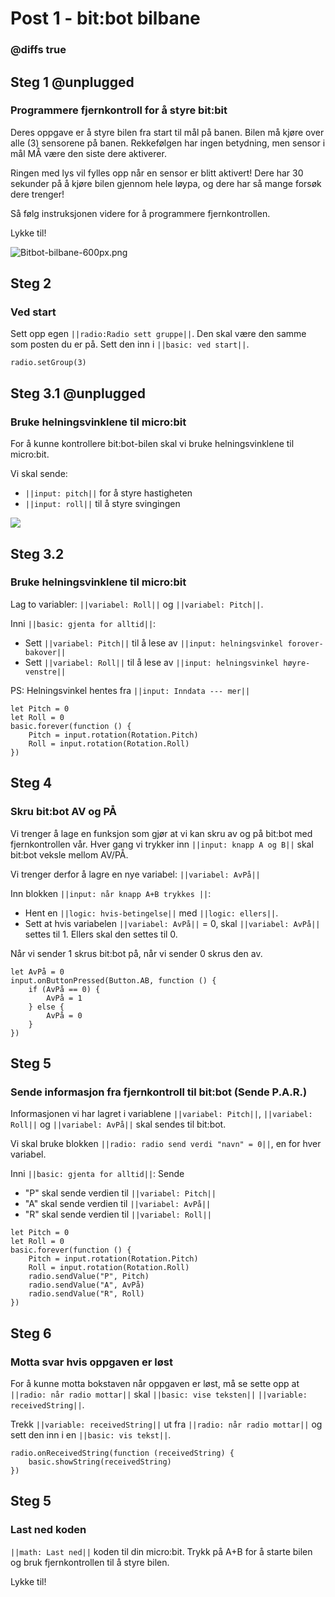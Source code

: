 # Post 1 - bit:bot bilbane 

### @diffs true

## Steg 1 @unplugged

### Programmere fjernkontroll for å styre bit:bit

Deres oppgave er å styre bilen fra start til mål på banen. Bilen må kjøre over alle (3) sensorene på banen. Rekkefølgen har ingen betydning, men sensor i mål MÅ være den siste dere aktiverer.

Ringen med lys vil fylles opp når en sensor er blitt aktivert! Dere har 30 sekunder på å kjøre bilen gjennom hele løypa, og dere har så mange forsøk dere trenger!

Så følg instruksjonen videre for å programmere fjernkontrollen. 

Lykke til!

![Bitbot-bilbane-600px.png](https://i.postimg.cc/fTws5C6m/Bitbot-bilbane-600px.png)


## Steg 2

### Ved start

Sett opp egen ``||radio:Radio sett gruppe||``. Den skal være den samme som posten du er på. Sett den inn i ``||basic: ved start||``.

```blocks
radio.setGroup(3)
```

## Steg 3.1 @unplugged

### Bruke helningsvinklene til micro:bit

For å kunne kontrollere bit:bot-bilen skal vi bruke helningsvinklene til micro:bit. 

Vi skal sende:

- ``||input: pitch||`` for å styre hastigheten
- ``||input: roll||`` til å styre svingingen

![](https://cdn.sanity.io/images/ajwvhvgo/production/5da9fe1ca277f95cc2e7d1c1f1f8b68b32a747f7-622x625.png?w=435&q=80&fit=max&auto=format)

## Steg 3.2

### Bruke helningsvinklene til micro:bit

Lag to variabler: ``||variabel: Roll||`` og ``||variabel: Pitch||``.

Inni ``||basic: gjenta for alltid||``:

- Sett ``||variabel: Pitch||`` til å lese av ``||input: helningsvinkel forover-bakover||``
- Sett ``||variabel: Roll||`` til å lese av ``||input: helningsvinkel høyre-venstre||``

PS: Helningsvinkel hentes fra ``||input: Inndata --- mer||``

```blocks
let Pitch = 0
let Roll = 0
basic.forever(function () {
    Pitch = input.rotation(Rotation.Pitch)
    Roll = input.rotation(Rotation.Roll)
})
```

## Steg 4

### Skru bit:bot AV og PÅ

Vi trenger å lage en funksjon som gjør at vi kan skru av og på bit:bot med fjernkontrollen vår. Hver gang vi trykker inn ``||input: knapp A og B||`` skal bit:bot veksle mellom AV/PÅ.

Vi trenger derfor å lagre en nye variabel: ``||variabel: AvPå||``

Inn blokken ``||input: når knapp A+B trykkes ||``:

- Hent en ``||logic: hvis-betingelse||`` med ``||logic: ellers||``.
- Sett at hvis variabelen ``||variabel: AvPå||`` = 0, skal ``||variabel: AvPå||`` settes til 1. Ellers skal den settes til 0. 

Når vi sender 1 skrus bit:bot på, når vi sender 0 skrus den av.

```blocks
let AvPå = 0
input.onButtonPressed(Button.AB, function () {
    if (AvPå == 0) {
        AvPå = 1
    } else {
        AvPå = 0
    }
})
```

## Steg 5

### Sende informasjon fra fjernkontroll til bit:bot (Sende P.A.R.)

Informasjonen vi har lagret i variablene ``||variabel: Pitch||``, ``||variabel: Roll||`` og ``||variabel: AvPå||`` skal sendes til bit:bot.

Vi skal bruke blokken ``||radio: radio send verdi "navn" = 0||``, en for hver variabel.

Inni ``||basic: gjenta for alltid||``: Sende 

- "P" skal sende verdien til ``||variabel: Pitch||``
- "A" skal sende verdien til ``||variabel: AvPå||``
- "R" skal sende verdien til ``||variabel: Roll||``

```blocks
let Pitch = 0
let Roll = 0
basic.forever(function () {
    Pitch = input.rotation(Rotation.Pitch)
    Roll = input.rotation(Rotation.Roll)
    radio.sendValue("P", Pitch)
    radio.sendValue("A", AvPå)
    radio.sendValue("R", Roll)
})
```

## Steg 6

### Motta svar hvis oppgaven er løst

For å kunne motta bokstaven når oppgaven er løst, må se sette opp at ``||radio: når radio mottar||`` skal ``||basic: vise teksten||`` ``||variable: receivedString||``.

Trekk ``||variable: receivedString||`` ut fra ``||radio: når radio mottar||`` og sett den inn i en ``||basic: vis tekst||``.

```blocks
radio.onReceivedString(function (receivedString) {
    basic.showString(receivedString)
})
```

## Steg 5

### Last ned koden

``||math: Last ned||`` koden til din micro:bit. Trykk på A+B for å starte bilen og bruk fjernkontrollen til å styre bilen. 

Lykke til!